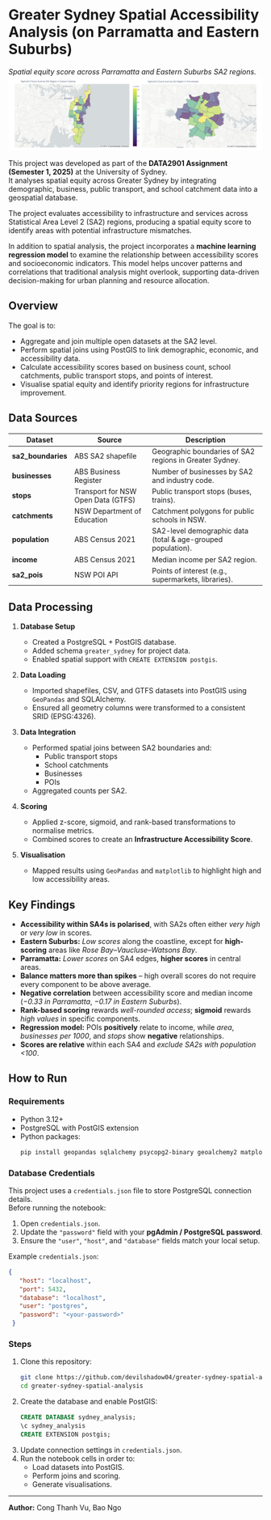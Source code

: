 # Greater Sydney Spatial Accessibility Analysis (on Parramatta and Eastern Suburbs)

*Spatial equity score across Parramatta and Eastern Suburbs SA2 regions.*  
![Greater Sydney Accessibility Map](img/map_viz.png)

This project was developed as part of the **DATA2901 Assignment (Semester 1, 2025)** at the University of Sydney.  
It analyses spatial equity across Greater Sydney by integrating demographic, business, public transport, and school catchment data into a geospatial database.  

The project evaluates accessibility to infrastructure and services across Statistical Area Level 2 (SA2) regions, producing a spatial equity score to identify areas with potential infrastructure mismatches.

In addition to spatial analysis, the project incorporates a **machine learning regression model** to examine the relationship between accessibility scores and socioeconomic indicators. This model helps uncover patterns and correlations that traditional analysis might overlook, supporting data-driven decision-making for urban planning and resource allocation.


## Overview

The goal is to:
- Aggregate and join multiple open datasets at the SA2 level.
- Perform spatial joins using PostGIS to link demographic, economic, and accessibility data.
- Calculate accessibility scores based on business count, school catchments, public transport stops, and points of interest.
- Visualise spatial equity and identify priority regions for infrastructure improvement.

## Data Sources

| Dataset          | Source                                           | Description |
|------------------|--------------------------------------------------|-------------|
| **sa2_boundaries** | ABS SA2 shapefile                              | Geographic boundaries of SA2 regions in Greater Sydney. |
| **businesses**     | ABS Business Register                          | Number of businesses by SA2 and industry code. |
| **stops**          | Transport for NSW Open Data (GTFS)             | Public transport stops (buses, trains). |
| **catchments**     | NSW Department of Education                    | Catchment polygons for public schools in NSW. |
| **population**     | ABS Census 2021                                | SA2-level demographic data (total & age-grouped population). |
| **income**         | ABS Census 2021                                | Median income per SA2 region. |
| **sa2_pois**       | NSW POI API                                    | Points of interest (e.g., supermarkets, libraries). |

## Data Processing

1. **Database Setup**  
   - Created a PostgreSQL + PostGIS database.  
   - Added schema `greater_sydney` for project data.  
   - Enabled spatial support with `CREATE EXTENSION postgis`.

2. **Data Loading**  
   - Imported shapefiles, CSV, and GTFS datasets into PostGIS using `GeoPandas` and SQLAlchemy.
   - Ensured all geometry columns were transformed to a consistent SRID (EPSG:4326).

3. **Data Integration**  
   - Performed spatial joins between SA2 boundaries and:
     - Public transport stops  
     - School catchments  
     - Businesses  
     - POIs
   - Aggregated counts per SA2.

4. **Scoring**  
   - Applied z-score, sigmoid, and rank-based transformations to normalise metrics.
   - Combined scores to create an **Infrastructure Accessibility Score**.

5. **Visualisation**  
   - Mapped results using `GeoPandas` and `matplotlib` to highlight high and low accessibility areas.

## Key Findings

- **Accessibility within SA4s is polarised**, with SA2s often either *very high* or *very low* in scores.  
- **Eastern Suburbs:** *Low scores* along the coastline, except for **high-scoring** areas like *Rose Bay–Vaucluse–Watsons Bay*.  
- **Parramatta:** *Lower scores* on SA4 edges, **higher scores** in central areas.  
- **Balance matters more than spikes** – high overall scores do not require every component to be above average.  
- **Negative correlation** between accessibility score and median income (*−0.33 in Parramatta*, *−0.17 in Eastern Suburbs*).  
- **Rank-based scoring** rewards *well-rounded access*; **sigmoid** rewards *high values* in specific components.  
- **Regression model:** POIs **positively** relate to income, while *area*, *businesses per 1000*, and *stops* show **negative** relationships.  
- **Scores are relative** within each SA4 and *exclude SA2s with population <100*.  


## How to Run

### Requirements
- Python 3.12+
- PostgreSQL with PostGIS extension
- Python packages:
  ```bash
  pip install geopandas sqlalchemy psycopg2-binary geoalchemy2 matplotlib pandas
  ```

### Database Credentials
This project uses a `credentials.json` file to store PostgreSQL connection details.  
Before running the notebook:
1. Open `credentials.json`.
2. Update the `"password"` field with your **pgAdmin / PostgreSQL password**.
3. Ensure the `"user"`, `"host"`, and `"database"` fields match your local setup.

Example `credentials.json`:
```json
{
   "host": "localhost",
   "port": 5432,
   "database": "localhost",
   "user": "postgres",
   "password": "<your-password>"
 }
```

### Steps
1. Clone this repository:
   ```bash
   git clone https://github.com/devilshadow04/greater-sydney-spatial-analysis.git
   cd greater-sydney-spatial-analysis
   ```
2. Create the database and enable PostGIS:
   ```sql
   CREATE DATABASE sydney_analysis;
   \c sydney_analysis
   CREATE EXTENSION postgis;
   ```
3. Update connection settings in `credentials.json`.
4. Run the notebook cells in order to:
   - Load datasets into PostGIS.
   - Perform joins and scoring.
   - Generate visualisations.

---

**Author:** Cong Thanh Vu, Bao Ngo
